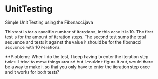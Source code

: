 # UnitTesting
Simple Unit Testing using the Fibonacci.java 

This test is for a specific number of iterations, in this case it is 10. 
The first test is for the amount of iteration steps.
The second test sums the total sequence and tests it against the value it should be for the fibonacci sequence with 10 iterations. 

**Problems: When I do the test, I keep having to enter the iteration step twice. I tried to move things around but I couldn't figure it out, would there be a way to make it so that you only have to enter the iteration step once and it works for both tests?
